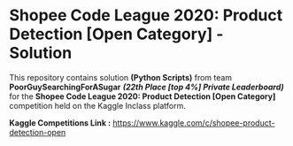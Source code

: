 # Shopee Code League 2020: Product Detection [Open Category] - Solution

This repository contains solution **(Python Scripts)** from team **PoorGuySearchingForASugar** ***(22th Place [top 4%] Private Leaderboard)*** 
for the **Shopee Code League 2020: Product Detection [Open Category]** competition 
held on the Kaggle Inclass platform.

**Kaggle Competitions Link :** https://www.kaggle.com/c/shopee-product-detection-open

